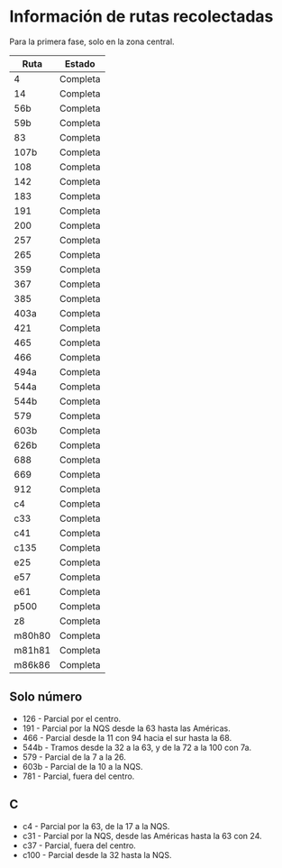 # Información de rutas recolectadas #

Para la primera fase, solo en la zona central.

| Ruta   | Estado   |
| ------ |----------|
| 4      | Completa |
| 14     | Completa |
| 56b    | Completa |
| 59b    | Completa |
| 83     | Completa |
| 107b   | Completa |
| 108    | Completa |
| 142    | Completa |
| 183    | Completa |
| 191    | Completa |
| 200    | Completa |
| 257    | Completa |
| 265    | Completa |
| 359    | Completa |
| 367    | Completa |
| 385    | Completa |
| 403a   | Completa |
| 421    | Completa |
| 465    | Completa |
| 466    | Completa |
| 494a   | Completa |
| 544a   | Completa |
| 544b   | Completa |
| 579    | Completa |
| 603b   | Completa |
| 626b   | Completa |
| 688    | Completa |
| 669    | Completa |
| 912    | Completa |
| c4     | Completa |
| c33    | Completa |
| c41    | Completa |
| c135   | Completa |
| e25    | Completa |
| e57    | Completa |
| e61    | Completa |
| p500   | Completa |
| z8     | Completa |
| m80h80 | Completa |
| m81h81 | Completa |
| m86k86 | Completa |

## Solo número ##

 * 126 - Parcial por el centro.
 * 191 - Parcial por la NQS desde la 63 hasta las Américas.
 * 466 - Parcial desde la 11 con 94 hacia el sur hasta la 68.
 * 544b - Tramos desde la 32 a la 63, y de la 72 a la 100 con 7a.
 * 579 - Parcial de la 7 a la 26.
 * 603b - Parcial de la 10 a la NQS.
 * 781 - Parcial, fuera del centro.

## C ##

 * c4 - Parcial por la 63, de la 17 a la NQS.
 * c31 - Parcial por la NQS, desde las Américas hasta la 63 con 24.
 * c37 - Parcial, fuera del centro.
 * c100 - Parcial desde la 32 hasta la NQS.
